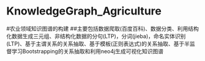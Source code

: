 # KnowledgeGraph_Agriculture
#农业领域知识图谱的构建
##主要包括数据爬取(百度百科)、数据分类、利用结构化数据生成三元组、非结构化数据的分句(LTP)，分词(jieba)，命名实体识别(LTP)、基于主谓关系的关系抽取、基于模板(正则表达式)的关系抽取、基于半监督学习Bootstrapping的关系抽取和利用neo4j生成可视化知识图谱
